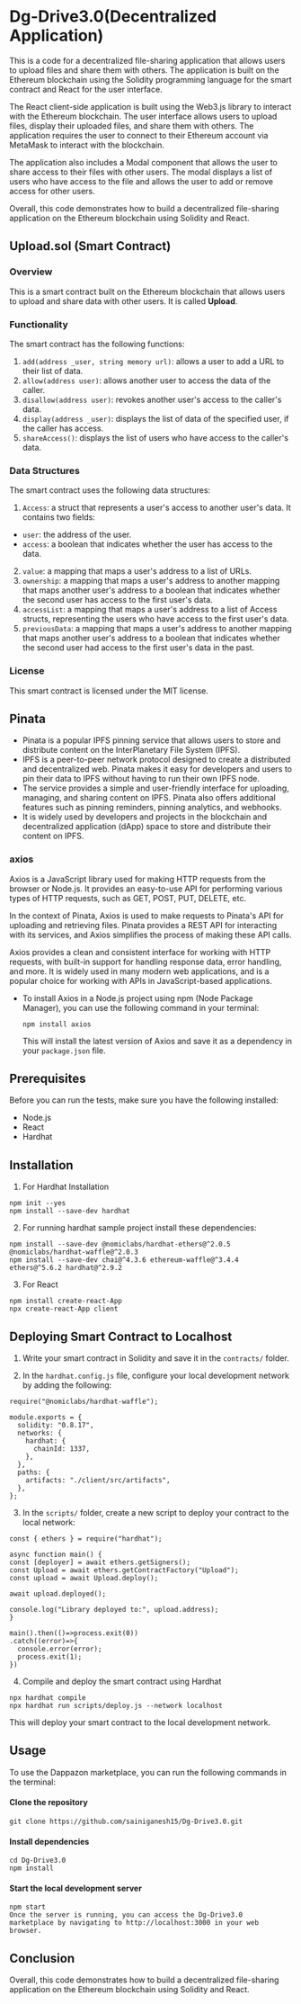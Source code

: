 #  Dg-Drive3.0(Decentralized Application)
 This is a code for a decentralized file-sharing application that allows users to upload files and share them with others. The application is built on the Ethereum blockchain using the Solidity programming language for the smart contract and React for the user interface.


The React client-side application is built using the Web3.js library to interact with the Ethereum blockchain. The user interface allows users to upload files, display their uploaded files, and share them with others. The application requires the user to connect to their Ethereum account via MetaMask to interact with the blockchain.

The application also includes a Modal component that allows the user to share access to their files with other users. The modal displays a list of users who have access to the file and allows the user to add or remove access for other users.

Overall, this code demonstrates how to build a decentralized file-sharing application on the Ethereum blockchain using Solidity and React.


## Upload.sol (Smart Contract)

### Overview
This is a smart contract built on the Ethereum blockchain that allows users to upload and share data with other users. It is called **Upload**.

### Functionality
The smart contract has the following functions:

1. `add(address _user, string memory url)`: allows a user to add a URL to their list of data.
2. `allow(address user)`: allows another user to access the data of the caller.
3. `disallow(address user)`: revokes another user's access to the caller's data.
4. `display(address _user)`: displays the list of data of the specified user, if the caller has access.
5. `shareAccess()`: displays the list of users who have access to the caller's data.
### Data Structures
The smart contract uses the following data structures:

1. `Access`: a struct that represents a user's access to another user's data. It contains two fields:
- `user`: the address of the user.
- `access`: a boolean that indicates whether the user has access to the data.
2. `value`: a mapping that maps a user's address to a list of URLs.
3. `ownership`: a mapping that maps a user's address to another mapping that maps another user's address to a boolean that indicates whether the second user has access to the first user's data.
4. `accessList`: a mapping that maps a user's address to a list of Access structs, representing the users who have access to the first user's data.
5. `previousData`: a mapping that maps a user's address to another mapping that maps another user's address to a boolean that indicates whether the second user had access to the first user's data in the past.
### License
This smart contract is licensed under the MIT license.

## Pinata
 - Pinata is a popular IPFS pinning service that allows users to store and distribute content on the InterPlanetary File System (IPFS). 
 - IPFS is a peer-to-peer network protocol designed to create a distributed and decentralized web. Pinata makes it easy for developers and users to pin their data to IPFS without having to run their own IPFS node. 
 - The service provides a simple and user-friendly interface for uploading, managing, and sharing content on IPFS. Pinata also offers additional features such as pinning reminders, pinning analytics, and webhooks. 
 - It is widely used by developers and projects in the blockchain and decentralized application (dApp) space to store and distribute their content on IPFS.

 ### axios
 Axios is a JavaScript library used for making HTTP requests from the browser or Node.js. It provides an easy-to-use API for performing various types of HTTP requests, such as GET, POST, PUT, DELETE, etc.

In the context of Pinata, Axios is used to make requests to Pinata's API for uploading and retrieving files. Pinata provides a REST API for interacting with its services, and Axios simplifies the process of making these API calls.

Axios provides a clean and consistent interface for working with HTTP requests, with built-in support for handling response data, error handling, and more. It is widely used in many modern web applications, and is a popular choice for working with APIs in JavaScript-based applications.

- To install Axios in a Node.js project using npm (Node Package Manager), you can use the following command in your terminal:

   `npm install axios`

   This will install the latest version of Axios and save it as a dependency in your `package.json` file.

## Prerequisites

Before you can run the tests, make sure you have the following installed:

- Node.js
- React
- Hardhat

## Installation

1. For Hardhat Installation
``` 
npm init --yes
npm install --save-dev hardhat
```

2. For running hardhat sample project install these dependencies:
```
npm install --save-dev @nomiclabs/hardhat-ethers@^2.0.5 @nomiclabs/hardhat-waffle@^2.0.3 
npm install --save-dev chai@^4.3.6 ethereum-waffle@^3.4.4 ethers@^5.6.2 hardhat@^2.9.2
```
3. For React

```
npm install create-react-App 
npx create-react-App client
```



## Deploying Smart Contract to Localhost

1. Write your smart contract in Solidity and save it in the `contracts/` folder.

2. In the `hardhat.config.js` file, configure your local development network by adding the following:

```
require("@nomiclabs/hardhat-waffle");

module.exports = {
  solidity: "0.8.17",
  networks: {
    hardhat: {
      chainId: 1337,
    },
  },
  paths: {
    artifacts: "./client/src/artifacts",
  },
};

  ```

  3. In the `scripts/` folder, create a new script to deploy your contract to the local network:
  ```
  const { ethers } = require("hardhat");

async function main() {
  const [deployer] = await ethers.getSigners();
  const Upload = await ethers.getContractFactory("Upload");
  const upload = await Upload.deploy();

  await upload.deployed();

  console.log("Library deployed to:", upload.address);
}

main().then(()=>process.exit(0))
.catch((error)=>{
    console.error(error);
    process.exit(1);
})
```

4. Compile and deploy the smart contract using Hardhat

```
npx hardhat compile
npx hardhat run scripts/deploy.js --network localhost

``` 

This will deploy your smart contract to the local development network.

## Usage
To use the Dappazon marketplace, you can run the following commands in the terminal:


#### Clone the repository ####
`git clone https://github.com/sainiganesh15/Dg-Drive3.0.git`

#### Install dependencies ####
```
cd Dg-Drive3.0
npm install
```

#### Start the local development server ####
```
npm start
Once the server is running, you can access the Dg-Drive3.0
marketplace by navigating to http://localhost:3000 in your web browser.
```

## Conclusion
Overall, this code demonstrates how to build a decentralized file-sharing application on the Ethereum blockchain using Solidity and React.
